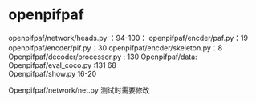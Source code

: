 # openpifpaf


openpifpaf/network/heads.py ：94-100：
openpifpaf/encder/paf.py：19
openpifpaf/encder/pif.py：30
openpifpaf/encder/skeleton.py：8
Openpifpaf/decoder/processor.py : 130
Openpifpaf/data: 
Openpifpaf/eval_coco.py :131      68  
Openpifpaf/show.py 16-20   

Openpifpaf/network/net.py   测试时需要修改
